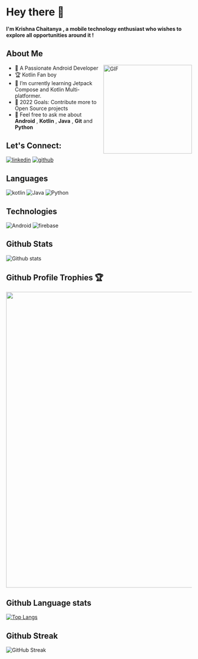 # Hey there 👋

#### I'm Krishna Chaitanya , a mobile technology enthusiast who wishes to explore all opportunities around it !

## About Me
<img align="right" height="240px" alt="GIF" src="https://i.pinimg.com/originals/e4/26/70/e426702edf874b181aced1e2fa5c6cde.gif" />

- 🚀 A Passionate Android Developer 
- :trophy: Kotlin Fan boy 
- 🌱 I’m currently learning Jetpack Compose and Kotlin Multi-platformer.
- 🥅 2022 Goals: Contribute more to Open Source projects
- 💬 Feel free to ask me about __Android__ , __Kotlin__ , __Java__ , __Git__ and __Python__

## Let's Connect:

<a href="https://www.linkedin.com/in/krishna-chaitanya-0107/" target="_blank"><img src="https://img.shields.io/badge/-LinkedIn-blue?style=for-the-badge&logo=linkedin" alt="linkedin"></a>
<a href="https://www.github.com/krishnachaitanya0107" target="_blank"><img src="https://img.shields.io/badge/-Github-black?style=for-the-badge&logo=github" alt="github"></a>

## Languages

<img src="https://img.shields.io/badge/Kotlin-303030?style=for-the-badge&logo=kotlin" alt="kotlin"> <img src="https://img.shields.io/badge/Java-303030?style=for-the-badge&logo=Java" alt="Java"> <img src="https://img.shields.io/badge/Python-303030?style=for-the-badge&logo=Python" alt="Python">

## Technologies

<img src="https://img.shields.io/badge/Android-303030?style=for-the-badge&logo=Android" alt="Android"> <img src="https://img.shields.io/badge/firebase-303030?style=for-the-badge&logo=firebase" alt="firebase">

## Github Stats

![Github stats](https://github-readme-stats.vercel.app/api?username=krishnachaitanya0107&count_private=true&show_icons=true)

## Github Profile Trophies :trophy:

<img width=800 src="https://github-profile-trophy.vercel.app/?username=krishnachaitanya0107&no-frame=true&column=9"/>

## Github Language stats

[![Top Langs](https://github-readme-stats.vercel.app/api/top-langs/?username=krishnachaitanya0107&layout=compact)](https://github.com/krishnachaitanya0107/github-readme-stats)

## Github Streak

![GitHub Streak](https://github-readme-streak-stats.herokuapp.com?user=krishnachaitanya0107&hide_border=true)

<!--
## Community

<table>
  <tr>
    <td valign="top">
        <img src="https://play-lh.googleusercontent.com/mR_90d6G3yG85wtSqaIm2NhHNTpXQFDdr0kGyU6JPJ0B0emm1LNmBI_rNcQ-khwcuMeE" height=200px/>  
        <p>Google Crowdsource Contributor</p>
      </a> 
    </td>
    <td valign="top">
        <img src="https://res.cloudinary.com/practicaldev/image/fetch/s--2gbWOmEq--/c_imagga_scale,f_auto,fl_progressive,h_420,q_auto,w_1000/https://dev-to-uploads.s3.amazonaws.com/uploads/articles/alsz7ch59cn1v0q4wr5i.jpg" height =200px/>
        <p>Hacktober Fest 2021 Participant</p>
    </td>
  </tr>
</table>-->
